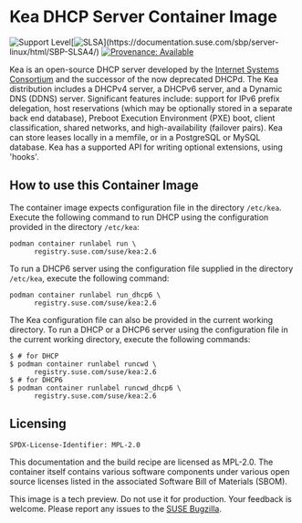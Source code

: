 # Kea DHCP Server Container Image

![Support Level](https://img.shields.io/badge/Support_Level-techpreview-blue)[![SLSA](https://img.shields.io/badge/SLSA_(v1.0)-Build_L3-Green)](https://documentation.suse.com/sbp/server-linux/html/SBP-SLSA4/)
[![Provenance: Available](https://img.shields.io/badge/Provenance-Available-Green)](https://documentation.suse.com/container/all/html/Container-guide/index.html#container-verify)

Kea is an open-source DHCP server developed by the [Internet Systems
Consortium](https://www.isc.org/) and the successor of the now deprecated
DHCPd. The Kea distribution includes a DHCPv4 server, a DHCPv6 server, and a
Dynamic DNS (DDNS) server. Significant features include: support for IPv6 prefix
delegation, host reservations (which may be optionally stored in a separate back
end database), Preboot Execution Environment (PXE) boot, client classification,
shared networks, and high-availability (failover pairs). Kea can store leases
locally in a memfile, or in a PostgreSQL or MySQL database. Kea has a supported
API for writing optional extensions, using 'hooks'.

## How to use this Container Image


The container image expects configuration file in the directory `/etc/kea`.
Execute the following command to run DHCP using the configuration provided in the directory `/etc/kea`:

```ShellSession
podman container runlabel run \
      registry.suse.com/suse/kea:2.6
```
To run a DHCP6 server using the configuration file supplied in the directory `/etc/kea`, execute the following command:

```ShellSession
podman container runlabel run_dhcp6 \
      registry.suse.com/suse/kea:2.6
```

The Kea configuration file can also be provided in the current working directory.
To run a DHCP or a DHCP6 server using the configuration file in the current working directory, execute the following commands:

```ShellSession
$ # for DHCP
$ podman container runlabel runcwd \
      registry.suse.com/suse/kea:2.6
$ # for DHCP6
$ podman container runlabel runcwd_dhcp6 \
      registry.suse.com/suse/kea:2.6
```

## Licensing

`SPDX-License-Identifier: MPL-2.0`

This documentation and the build recipe are licensed as MPL-2.0.
The container itself contains various software components under various open source licenses listed in the associated
Software Bill of Materials (SBOM).

This image is a tech preview. Do not use it for production.
Your feedback is welcome.
Please report any issues to the [SUSE Bugzilla](https://bugzilla.suse.com/enter_bug.cgi?product=PUBLIC%20SUSE%20Linux%20Enterprise%20Base%20Container%20Images).
